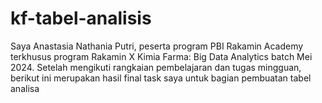 # kf-tabel-analisis

Saya Anastasia Nathania Putri, peserta program PBI Rakamin Academy terkhusus program Rakamin X Kimia Farma: Big Data Analytics batch Mei 2024. Setelah mengikuti rangkaian pembelajaran dan tugas mingguan, berikut ini merupakan hasil final task saya untuk bagian pembuatan tabel analisa 
